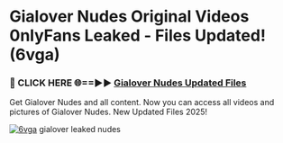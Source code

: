 # Gialover Nudes Original Videos 0nlyFans Leaked - Files Updated! (6vga)

<h3>🔴 CLICK HERE 🌐==►► <a href="https://tinyurl.com/52m3yx9h" rel="nofollow">Gialover Nudes Updated Files</a></h3>

Get Gialover Nudes and all content. Now you can access all videos and pictures of Gialover Nudes. New Updated Files 2025!

[![6vga](https://i.imgur.com/TnHtlc8.gif)](https://tinyurl.com/52m3yx9h)
gialover leaked nudes